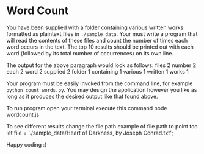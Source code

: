 # Word Count

You have been supplied with a folder containing various written works formatted as plaintext files in `./sample_data`.
Your must write a program that will read the contents of these files and count the number of times each word occurs in
the text.  The top 10 results should be printed out with each word (followed by its total number of occurrences) on its own line.

The output for the above paragraph would look as follows:
files		2
number  	2
each		2
word		2
supplied	2
folder	    1
containing	1
various	    1
written 	1
works		1

Your program must be easily invoked from the command line, for example `python count_words.py`.  You may design the application
however you like as long as it produces the desired output like that found above.


To run program open your terminal execute this command node wordcount.js

To see different results change the file path 
example of file path to point too
let file = './sample_data/Heart of Darkness, by Joseph Conrad.txt';

Happy coding :)
